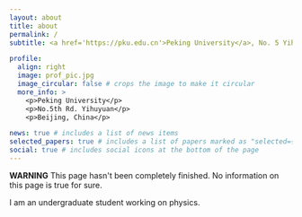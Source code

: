 ```yaml
---
layout: about
title: about
permalink: /
subtitle: <a href='https://pku.edu.cn'>Peking University</a>, No. 5 Yiheyuan Road, Haidian District, Beijing, 100871, China

profile:
  align: right
  image: prof_pic.jpg
  image_circular: false # crops the image to make it circular
  more_info: >
    <p>Peking University</p>
    <p>No.5th Rd. Yihuyuan</p>
    <p>Beijing, China</p>

news: true # includes a list of news items
selected_papers: true # includes a list of papers marked as "selected={true}"
social: true # includes social icons at the bottom of the page
---
```



**WARNING** This page hasn't been completely finished. No information on this page is true for sure.

I am an undergraduate student working on physics.
